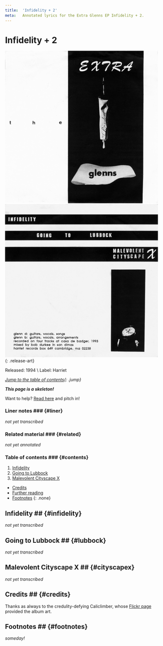 ```yaml
---
title:  'Infidelity + 2'
meta:   Annotated lyrics for the Extra Glenns EP Infidelity + 2.
---
```


# Infidelity + 2 #

![Cover of Infidelity + 2](media/infidelity-cover.jpg)
![Back of Infidelity + 2](media/infidelity-back.jpg)
{: .release-art}

<!--
TODO:
  * Review of forums?
  * Review of Songmeanings?
  * Googling/trying to explain the song title?
  * Checking the lyrics?
  * Checking interviews?
  * Checking for related material?
-->

Released: 1994 \\
Label: Harriet

*[Jump to the table of contents](#contents){: .jump}*

__*This page is a skeleton!*__

Want to help? [Read here](about.html#contributing) and pitch in!

### Liner notes ### {#liner}

*not yet transcribed*

### Related material ### {#related}

*not yet annotated*

### Table of contents ### {#contents}

1. [Infidelity](#infidelity)
2. [Going to Lubbock](#lubbock)
3. [Malevolent Cityscape X](#cityscapex)

* [Credits](#credits)
* [Further reading](#links)
* [Footnotes](#footnotes)
{: .none}


## Infidelity ## {#infidelity}

*not yet transcribed*

## Going to Lubbock ## {#lubbock}

*not yet transcribed*

## Malevolent Cityscape X ## {#cityscapex}

*not yet transcribed*

## Credits ## {#credits}

Thanks as always to the credulity-defying Caliclimber, whose [Flickr
page](https://www.flickr.com/photos/caliclimber/sets/72157616741868919/)
provided the album art.

## Footnotes ## {#footnotes}

*someday!*
